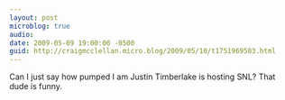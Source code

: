 ```yaml
---
layout: post
microblog: true
audio: 
date: 2009-05-09 19:00:00 -0500
guid: http://craigmcclellan.micro.blog/2009/05/10/t1751969503.html
---
```

Can I just say how pumped I am Justin Timberlake is hosting SNL? That dude is funny.
